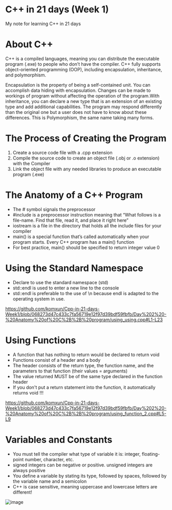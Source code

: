 # C++ in 21 days (Week 1)
My note for learning C++ in 21 days

# About C++
C++ is a compiled languages, meaning you can distribute the executable program (.exe) to people who don’t have the compiler. C++ fully supports object-oriented programming (OOP), including encapsulation, inheritance, and polymorphism.

Encapsulation is the property of being a self-contained unit. You can accomplish data hiding with encapsulation. Changes can be made to workings of program without affecting the operation of the program.With inheritance, you can declare a new type that is an extension of an existing type and add additional capabilities. The program may respond differently than the original one but a user does not have to know about these differences. This is Polymorphism, the same name taking many forms.

# The Process of Creating the Program
1.	Create a source code file with a .cpp extension
2.	Compile the source code to create an object file (.obj or .o extension) with the Compiler
3.	Link the object file with any needed libraries to produce an executable program (.exe)

# The Anatomy of a C++ Program
- The # symbol signals the preprocessor 
- #include is a preprocessor instruction meaning that “What follows is a file-name. Find that file, read it, and place it right here”
- iostream is a file in the directory that holds all the include files for your compiler
- main() is a special function that’s called automatically when your program starts. Every C++ program has a main() function
- For best practice, main() should be specified to return integer value 0

# Using the Standard Namespace
- Declare to use the standard namespace (std)
- std::endl  is used to enter a new line to the console
- std::endl is preferable to the use of \n because endl is adapted to the operating system in use. 

https://github.com/komxun/Cpp-in-21-days-Week1/blob/068273d47c433c7fa56719e12f97d39bdf59fbfb/Day%202%20-%20Anatomy%20of%20C%2B%2B%20program/using_using.cpp#L1-L23

# Using Functions
- A function that has nothing to return would be declared to return void
- Functions consist of a header and a body
- The header consists of the return type, the function name, and the parameters to that function (their values = arguments)
- The value returned MUST be of the same type declared in the function header
- If you don't put a return statement into the function, it automatically returns void !!!

https://github.com/komxun/Cpp-in-21-days-Week1/blob/068273d47c433c7fa56719e12f97d39bdf59fbfb/Day%202%20-%20Anatomy%20of%20C%2B%2B%20program/using_function_2.cpp#L5-L9

# Variables and Constants
- You must tell the compiler what type of variable it is: integer, floating-point number, character, etc.
- signed integers can be negative or positive. unsigned integers are always positive
- You define a variable by stating its type, followed by spaces, followed by the variable name and a semicolon
- C++ is case sensitive, meaning uppercase and lowercase letters are different!

![image](https://github.com/komxun/Cpp-in-21-days-Week1/assets/133139057/c46ff1c7-5457-476a-b2a5-0821f88ac91c)


